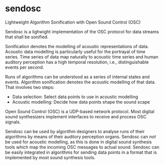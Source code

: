# sendosc
Lightweight Algorithm Sonification with Open Sound Control (OSC)

Sendosc is a lighwight implementation of the OSC protocol for data streams that shall be sonified.

Sonification denotes the modelling of acoustic representations of data.
Acoustic data modelling is particularly useful for the portrayal of time series.
Time series of data map naturally to acoustic time series and human auditory perception has a high temporal resolution, i.e., distinguishable events per second.

Runs of algorithms can be understood as a series of internal states and events.
Algorithm sonification denotes the acoustic modelling of that data.
That involves two steps:

  * Data selection: Select data points to use in acoustic modelling
  * Acoustic modelling: Decide how data points shape the sound scape

Open Sound Control (OSC) is a UDP-based network protocol.
Most digital sound synthesizers implement interfaces to receive and process OSC signals.

Sendosc can be used by algorithm designers to analyse runs of their algorithms by means of their auditory perception organs.
Sendosc can _not_ be used for acoustic modelling, as this is done in digital sound synthesis tools which map the incoming OSC messages to actual sound.
Sendosc can be easily integrated in algorithms for sending data points in a format that is implemented by most sound synthesis tools.

